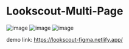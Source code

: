 # Lookscout-Multi-Page
![image](https://github.com/zodwo/Lookscout-Figma-Project/assets/92419015/a9c97ccd-b5f4-44bf-b7fb-8c23b855a4b1)
![image](https://github.com/zodwo/Lookscout-Figma-Project/assets/92419015/2a1e15e8-49d3-484c-95df-294dfed6f9f1)
![image](https://github.com/zodwo/Lookscout-Figma-Project/assets/92419015/54854af8-384f-464e-a94b-f44983efc790)

demo link: https://lookscout-figma.netlify.app/
